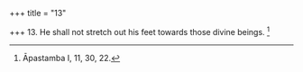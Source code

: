 +++
title = "13"

+++
13. He shall not stretch out his feet towards those divine beings. [^12] 


[^12]:  Āpastamba I, 11, 30, 22.
